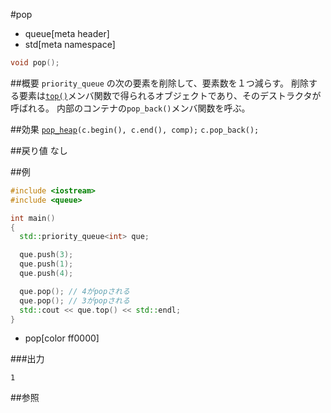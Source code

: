 #pop
* queue[meta header]
* std[meta namespace]

```cpp
void pop();
```

##概要
`priority_queue` の次の要素を削除して、要素数を１つ減らす。 
削除する要素は[`top()`](./top.md)メンバ関数で得られるオブジェクトであり、そのデストラクタが呼ばれる。 
内部のコンテナの`pop_back()`メンバ関数を呼ぶ。


##効果
[`pop_heap`](/reference/algorithm/pop_heap.md)`(c.begin(), c.end(), comp);` 
`c.pop_back();`


##戻り値
なし


##例
```cpp
#include <iostream>
#include <queue>

int main()
{
  std::priority_queue<int> que;

  que.push(3);
  que.push(1);
  que.push(4);

  que.pop(); // 4がpopされる
  que.pop(); // 3がpopされる
  std::cout << que.top() << std::endl;
}
```
* pop[color ff0000]

###出力
```
1
```

##参照


